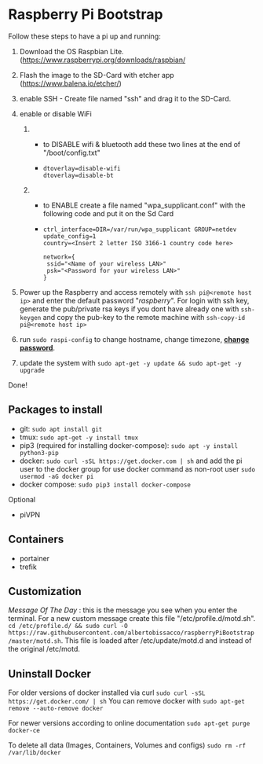 # Raspberry Pi Bootstrap

Follow these steps to have a pi up and running:

1. Download the OS Raspbian Lite. (https://www.raspberrypi.org/downloads/raspbian/

2. Flash the image to the SD-Card with etcher app (https://www.balena.io/etcher/)

3. enable SSH - Create file named "ssh" and drag it to the SD-Card.

4. enable or disable WiFi

    1. - to DISABLE wifi & bluetooth add these two lines at the end of  "/boot/config.txt"

       - ```
         dtoverlay=disable-wifi
         dtoverlay=disable-bt
         ```

    2. - to ENABLE create a file named "wpa_supplicant.conf" with the following code and put it on the Sd Card

       - ```
         ctrl_interface=DIR=/var/run/wpa_supplicant GROUP=netdev
         update_config=1
         country=<Insert 2 letter ISO 3166-1 country code here>
         
         network={
          ssid="<Name of your wireless LAN>"
          psk="<Password for your wireless LAN>"
         }
         ```

5. Power up the Raspberry and access remotely with  `ssh pi@<remote host ip>` and enter the default password "*raspberry*". For login with ssh key, generate the pub/private rsa keys if you dont have already one with `ssh-keygen` and copy the pub-key to the remote machine with `ssh-copy-id pi@<remote host ip>` 

6. run `sudo raspi-config` to change hostname, change timezone, <u>**change password**</u>.

7. update the system with `sudo apt-get -y update && sudo apt-get -y upgrade`

Done!


## Packages to install
- git: `sudo apt install git`
- tmux:  `sudo apt-get -y install tmux`
- pip3 (required for installing docker-compose): `sudo apt -y install python3-pip`
- docker: `sudo curl -sSL https://get.docker.com | sh` and add the pi user to the docker group for use docker command as non-root user `sudo usermod -aG docker pi`
- docker compose:  `sudo pip3 install docker-compose`

Optional  
 - piVPN
 
## Containers
 - portainer
 - trefik

## Customization
*Message Of The Day* : this is the message you see when you enter the terminal. For a new custom message create this file "/etc/profile.d/motd.sh". `cd /etc/profile.d/ && sudo curl -O https://raw.githubusercontent.com/albertobissacco/raspberryPiBootstrap/master/motd.sh`. 
This file is loaded after /etc/update/motd.d and instead of the original /etc/motd.


## Uninstall Docker
For older versions of docker installed via curl
`sudo curl -sSL https://get.docker.com/ | sh`
You can remove docker with
`sudo apt-get remove --auto-remove docker`

For newer versions according to online documentation
`sudo apt-get purge docker-ce`

To delete all data (Images, Containers, Volumes and configs)
`sudo rm -rf /var/lib/docker`

